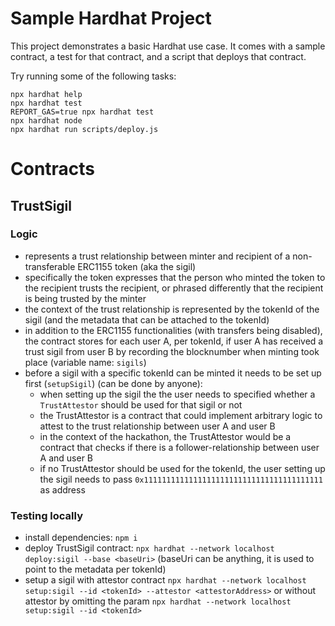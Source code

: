 # Sample Hardhat Project

This project demonstrates a basic Hardhat use case. It comes with a sample contract, a test for that contract, and a script that deploys that contract.

Try running some of the following tasks:

```shell
npx hardhat help
npx hardhat test
REPORT_GAS=true npx hardhat test
npx hardhat node
npx hardhat run scripts/deploy.js
```

# Contracts

## TrustSigil

### Logic

- represents a trust relationship between minter and recipient of a non-transferable ERC1155 token (aka the sigil)
- specifically the token expresses that the person who minted the token to the recipient trusts the recipient, or phrased differently that the recipient is being trusted by the minter
- the context of the trust relationship is represented by the tokenId of the sigil (and the metadata that can be attached to the tokenId)
- in addition to the ERC1155 functionalities (with transfers being disabled), the contract stores for each user A, per tokenId, if user A has received a trust sigil from user B by recording the blocknumber when minting took place (variable name: `sigils`)
- before a sigil with a specific tokenId can be minted it needs to be set up first (`setupSigil`) (can be done by anyone):
  - when setting up the sigil the the user needs to specified whether a `TrustAttestor` should be used for that sigil or not
  - the TrustAttestor is a contract that could implement arbitrary logic to attest to the trust relationship between user A and user B
  - in the context of the hackathon, the TrustAttestor would be a contract that checks if there is a follower-relationship between user A and user B
  - if no TrustAttestor should be used for the tokenId, the user setting up the sigil needs to pass `0x1111111111111111111111111111111111111111` as address

### Testing locally

- install dependencies: `npm i`
- deploy TrustSigil contract: `npx hardhat --network localhost deploy:sigil --base <baseUri>` (baseUri can be anything, it is used to point to the metadata per tokenId)
- setup a sigil with attestor contract `npx hardhat --network localhost setup:sigil --id <tokenId> --attestor <attestorAddress>` or without attestor by omitting the param `npx hardhat --network localhost setup:sigil --id <tokenId>`
